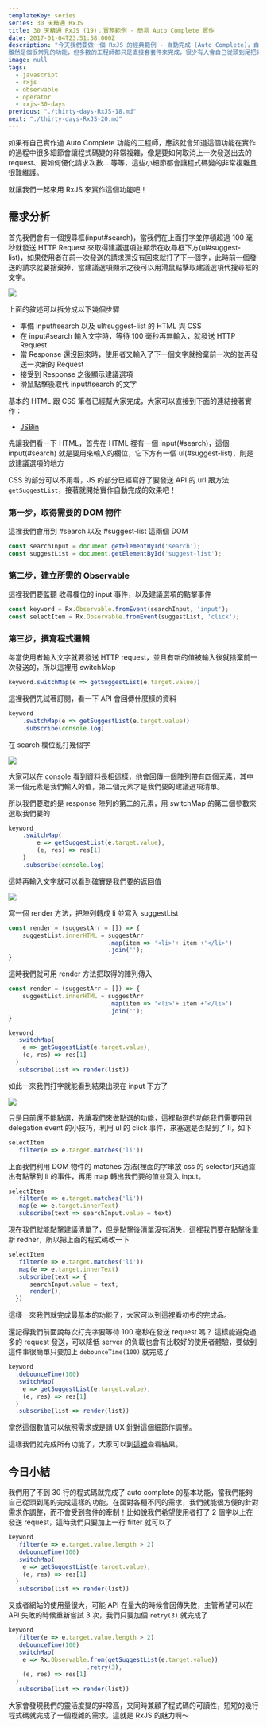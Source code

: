 ```yaml
---
templateKey: series
series: 30 天精通 RxJS
title: 30 天精通 RxJS (19)：實務範例 - 簡易 Auto Complete 實作
date: 2017-01-04T23:51:58.000Z
description: "今天我們要做一個 RxJS 的經典範例 - 自動完成 (Auto Complete)，自動完成在實務上的應用非常廣泛，幾乎隨處可見這樣的功能，只要是跟表單、搜尋相關的都會看到。
雖然是個很常見的功能，但多數的工程師都只是直接套套件來完成，很少有人會自己從頭到尾把完整的邏輯寫一次。"
image: null
tags:
  - javascript
  - rxjs
  - observable
  - operator
  - rxjs-30-days
previous: "./thirty-days-RxJS-18.md"
next: "./thirty-days-RxJS-20.md"
---
```


如果有自己實作過 Auto Complete 功能的工程師，應該就會知道這個功能在實作的過程中很多細節會讓程式碼變的非常複雜，像是要如何取消上一次發送出去的 request、要如何優化請求次數... 等等，這些小細節都會讓程式碼變的非常複雜且很難維護。

就讓我們一起來用 RxJS 來實作這個功能吧！

需求分析
------

首先我們會有一個搜尋框(input#search)，當我們在上面打字並停頓超過 100 毫秒就發送 HTTP Request 來取得建議選項並顯示在收尋框下方(ul#suggest-list)，如果使用者在前一次發送的請求還沒有回來就打了下一個字，此時前一個發送的請求就要捨棄掉，當建議選項顯示之後可以用滑鼠點擊取建議選項代搜尋框的文字。

![](https://res.cloudinary.com/dohtkyi84/image/upload/v1483543558/30days/autocomplete.png)

上面的敘述可以拆分成以下幾個步驟

- 準備 input#search 以及 ul#suggest-list 的 HTML 與 CSS
- 在 input#search 輸入文字時，等待 100 毫秒再無輸入，就發送 HTTP Request 
- 當 Response 還沒回來時，使用者又輸入了下一個文字就捨棄前一次的並再發送一次新的 Request
- 接受到 Response 之後顯示建議選項
- 滑鼠點擊後取代 input#search 的文字


基本的 HTML 跟 CSS 筆者已經幫大家完成，大家可以直接到下面的連結接著實作：

- [JSBin](https://jsbin.com/yaxupi/3/edit?js,output)

先讓我們看一下 HTML，首先在 HTML 裡有一個 input(#search)，這個 input(#search) 就是要用來輸入的欄位，它下方有一個 ul(#suggest-list)，則是放建議選項的地方

CSS 的部分可以不用看，JS 的部分已經寫好了要發送 API 的 url 跟方法`getSuggestList`，接著就開始實作自動完成的效果吧！



### 第一步，取得需要的 DOM 物件

這裡我們會用到 #search 以及 #suggest-list 這兩個 DOM

```javascript
const searchInput = document.getElementById('search');
const suggestList = document.getElementById('suggest-list');
```

### 第二步，建立所需的 Observable

這裡我們要監聽 收尋欄位的 input 事件，以及建議選項的點擊事件

```javascript
const keyword = Rx.Observable.fromEvent(searchInput, 'input');
const selectItem = Rx.Observable.fromEvent(suggestList, 'click');
```

### 第三步，撰寫程式邏輯

每當使用者輸入文字就要發送 HTTP request，並且有新的值被輸入後就捨棄前一次發送的，所以這裡用 switchMap

```javascript
keyword.switchMap(e => getSuggestList(e.target.value))
```

這裡我們先試著訂閱，看一下 API 會回傳什麼樣的資料

```javascript
keyword
    .switchMap(e => getSuggestList(e.target.value))
    .subscribe(console.log)
```

在 search 欄位亂打幾個字

![](https://res.cloudinary.com/dohtkyi84/image/upload/v1483545742/30days/wikires.png)

大家可以在 console 看到資料長相這樣，他會回傳一個陣列帶有四個元素，其中第一個元素是我們輸入的值，第二個元素才是我們要的建議選項清單。

所以我們要取的是 response 陣列的第二的元素，用 switchMap 的第二個參數來選取我們要的

```javascript
keyword
    .switchMap(
        e => getSuggestList(e.target.value),
        (e, res) => res[1]
    )
    .subscribe(console.log)
```

這時再輸入文字就可以看到確實是我們要的返回值

![](https://res.cloudinary.com/dohtkyi84/image/upload/v1483546009/30days/wikirealres.png)

寫一個 render 方法，把陣列轉成 li 並寫入 suggestList

```javascript
const render = (suggestArr = []) => {
    suggestList.innerHTML = suggestArr
                            .map(item => '<li>'+ item +'</li>')
                            .join('');  
}
```

這時我們就可用 render 方法把取得的陣列傳入

```javascript
const render = (suggestArr = []) => {
    suggestList.innerHTML = suggestArr
                            .map(item => '<li>'+ item +'</li>')
                            .join('');  
}

keyword
  .switchMap(
    e => getSuggestList(e.target.value),
    (e, res) => res[1]
  )
  .subscribe(list => render(list))
```

如此一來我們打字就能看到結果出現在 input 下方了

![](https://res.cloudinary.com/dohtkyi84/image/upload/v1483543558/30days/autocomplete.png)

只是目前還不能點選，先讓我們來做點選的功能，這裡點選的功能我們需要用到 delegation event 的小技巧，利用 ul 的 click 事件，來塞選是否點到了 li，如下

```javascript
selectItem
  .filter(e => e.target.matches('li'))
```

上面我們利用 DOM 物件的 matches 方法(裡面的字串放 css 的 selector)來過濾出有點擊到 li 的事件，再用 map 轉出我們要的值並寫入 input。

```javascript
selectItem
  .filter(e => e.target.matches('li'))
  .map(e => e.target.innerText)
  .subscribe(text => searchInput.value = text)
```

現在我們就能點擊建議清單了，但是點擊後清單沒有消失，這裡我們要在點擊後重新 redner，所以把上面的程式碼改一下

```javascript
selectItem
  .filter(e => e.target.matches('li'))
  .map(e => e.target.innerText)
  .subscribe(text => { 
      searchInput.value = text;
      render();
  })
```

這樣一來我們就完成最基本的功能了，大家可以到[這裡](https://jsbin.com/yaxupi/6/edit?js,output)看初步的完成品。

還記得我們前面說每次打完字要等待 100 毫秒在發送 request 嗎？ 這樣能避免過多的 request 發送，可以降低 server 的負載也會有比較好的使用者體驗，要做到這件事很簡單只要加上 `debounceTime(100)` 就完成了

```javascript
keyword
  .debounceTime(100)
  .switchMap(
    e => getSuggestList(e.target.value),
    (e, res) => res[1]
  )
  .subscribe(list => render(list))
```

當然這個數值可以依照需求或是請 UX 針對這個細節作調整。

這樣我們就完成所有功能了，大家可以到[這裡](https://jsbin.com/yaxupi/7/edit?js,output)查看結果。

今日小結
------

我們用了不到 30 行的程式碼就完成了 auto complete 的基本功能，當我們能夠自己從頭到尾的完成這樣的功能，在面對各種不同的需求，我們就能很方便的針對需求作調整，而不會受到套件的牽制！比如說我們希望使用者打了 2 個字以上在發送 request，這時我們只要加上一行 filter 就可以了

```javascript
keyword
  .filter(e => e.target.value.length > 2)
  .debounceTime(100)
  .switchMap(
    e => getSuggestList(e.target.value),
    (e, res) => res[1]
  )
  .subscribe(list => render(list))
```

又或者網站的使用量很大，可能 API 在量大的時候會回傳失敗，主管希望可以在 API 失敗的時候重新嘗試 3 次，我們只要加個 `retry(3)` 就完成了

```javascript
keyword
  .filter(e => e.target.value.length > 2)
  .debounceTime(100)
  .switchMap(
    e => Rx.Observable.from(getSuggestList(e.target.value))
                      .retry(3),
    (e, res) => res[1]
  )
  .subscribe(list => render(list))
```

大家會發現我們的靈活度變的非常高，又同時兼顧了程式碼的可讀性，短短的幾行程式碼就完成了一個複雜的需求，這就是 RxJS 的魅力啊～